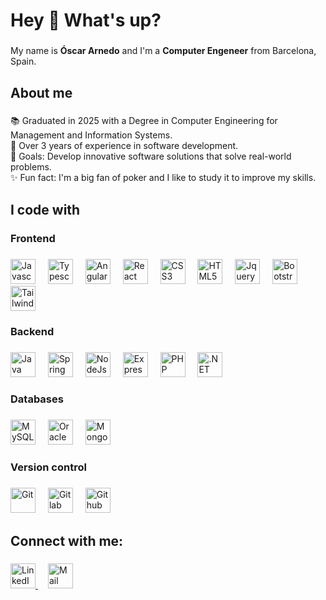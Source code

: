 <h1 align="left">Hey 👋 What's up?</h1>

###

My name is **Óscar Arnedo** and I'm a **Computer Engeneer** from Barcelona, Spain.

###

<h2 align="left">About me</h2>

###

📚 Graduated in 2025 with a Degree in Computer Engineering for Management and Information Systems.<br>
💼 Over 3 years of experience in software development.<br>
🎯 Goals: Develop innovative software solutions that solve real-world problems.<br>
✨ Fun fact: I'm a big fan of poker and I like to study it to improve my skills.

###
<h2 align="left">I code with</h2>

###

<h3 align="left">Frontend</h3>

###

<div align="left">
  <img src="https://skillicons.dev/icons?i=js" height="40" alt="Javascript"  />
  <img width="12" />
  <img src="https://skillicons.dev/icons?i=ts" height="40" alt="Typescript"  />
  <img width="12" />
  <img src="https://skillicons.dev/icons?i=angular" height="40" alt="Angular"  />
  <img width="12" />
  <img src="https://skillicons.dev/icons?i=react" height="40" alt="React"  />
  <img width="12" />
  <img src="https://skillicons.dev/icons?i=css" height="40" alt="CSS3"  />
  <img width="12" />
  <img src="https://skillicons.dev/icons?i=html" height="40" alt="HTML5"  />
  <img width="12" />
  <img src="https://cdn.simpleicons.org/jquery/0769AD" height="40" alt="Jquery"  />
  <img width="12" />
  <img src="https://cdn.jsdelivr.net/gh/devicons/devicon/icons/bootstrap/bootstrap-original.svg" height="40" alt="Bootstrap"  />
  <img width="12" />
  <img src="https://skillicons.dev/icons?i=tailwind" height="40" alt="Tailwindcss"  />
</div>

###

<h3 align="left">Backend</h3>

###

<div align="left">
  <img src="https://skillicons.dev/icons?i=java" height="40" alt="Java"  />
  <img width="12" />
  <img src="https://skillicons.dev/icons?i=spring" height="40" alt="Spring"  />
  <img width="12" />
  <img src="https://skillicons.dev/icons?i=nodejs" height="40" alt="NodeJs"  />
  <img width="12" />
  <img src="https://skillicons.dev/icons?i=express" height="40" alt="Express"  />
  <img width="12" />
  <img src="https://skillicons.dev/icons?i=php" height="40" alt="PHP"  />
  <img width="12" />
  <img src="https://skillicons.dev/icons?i=dotnet" height="40" alt=".NET"  />
</div>

###

<h3 align="left">Databases</h3>

###

<div align="left">
  <img src="https://skillicons.dev/icons?i=mysql" height="40" alt="MySQL"  />
  <img width="12" />
  <img src="https://cdn.simpleicons.org/oracle/F80000" height="40" alt="Oracle SQL"  />
  <img width="12" />
  <img src="https://skillicons.dev/icons?i=mongodb" height="40" alt="MongoDB"  />
</div>

###

<h3 align="left">Version control</h3>

###

<div align="left">
  <img src="https://skillicons.dev/icons?i=git" height="40" alt="Git"  />
  <img width="12" />
  <img src="https://skillicons.dev/icons?i=gitlab" height="40" alt="Gitlab"  />
  <img width="12" />
  <img src="https://skillicons.dev/icons?i=github" height="40" alt="Github"  />
</div>

###

<h2 align="left">Connect with me:</h3>

###

<div align="left">
  <a href="https://linkedin.com/in/óscar-arnedo-riccobene-53517a174" target="blank">
    <img src="https://skillicons.dev/icons?i=linkedin" height="40" alt="LinkedIn"  />
  </a>
  <img width="12" />
  <a href="href="mailto:oscar.arnedo.riccobene@gmail.com" target="blank">
    <img src="https://skillicons.dev/icons?i=gmail" height="40" alt="Mail"  />
  </a>
</div>

###
